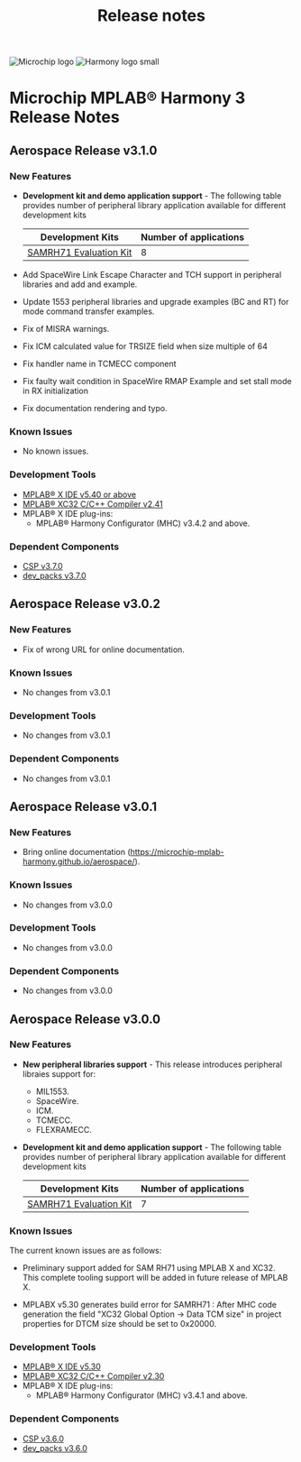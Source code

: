﻿---
title: Release notes
nav_order: 99
---

![Microchip logo](https://raw.githubusercontent.com/wiki/Microchip-MPLAB-Harmony/Microchip-MPLAB-Harmony.github.io/images/microchip_logo.png)
![Harmony logo small](https://raw.githubusercontent.com/wiki/Microchip-MPLAB-Harmony/Microchip-MPLAB-Harmony.github.io/images/microchip_mplab_harmony_logo_small.png)

# Microchip MPLAB® Harmony 3 Release Notes

## Aerospace Release v3.1.0
### New Features

* **Development kit and demo application support** - The following table provides number of peripheral library application available for different development kits

    | Development Kits                                                                                                  | Number of applications |
    | ---                                                                                                               | --- |
    | [SAMRH71 Evaluation Kit](https://www.microchip.com/DevelopmentTools/ProductDetails/PartNO/SAMRH71F20-EK)          | 8 |

* Add SpaceWire Link Escape Character and TCH support in peripheral libraries and add and example.
* Update 1553 peripheral libraries and upgrade examples (BC and RT) for mode command transfer examples.
* Fix of MISRA warnings.
* Fix ICM calculated value for TRSIZE field when size multiple of 64
* Fix handler name in TCMECC component
* Fix faulty wait condition in SpaceWire RMAP Example and set stall mode in RX initialization
* Fix documentation rendering and typo.

### Known Issues

* No known issues.

### Development Tools

* [MPLAB® X IDE v5.40 or above](https://www.microchip.com/mplab/mplab-x-ide)
* [MPLAB® XC32 C/C++ Compiler v2.41](https://www.microchip.com/mplab/compilers)
* MPLAB® X IDE plug-ins:
    * MPLAB® Harmony Configurator (MHC) v3.4.2 and above.

### Dependent Components

* [CSP v3.7.0](https://github.com/Microchip-MPLAB-Harmony/csp/releases/tag/v3.7.0)
* [dev_packs v3.7.0](https://github.com/Microchip-MPLAB-Harmony/dev_packs/releases/tag/v3.7.0)

## Aerospace Release v3.0.2
### New Features

* Fix of wrong URL for online documentation.

### Known Issues

* No changes from v3.0.1

### Development Tools

* No changes from v3.0.1

### Dependent Components

* No changes from v3.0.1

## Aerospace Release v3.0.1
### New Features

* Bring online documentation (https://microchip-mplab-harmony.github.io/aerospace/).

### Known Issues

* No changes from v3.0.0

### Development Tools

* No changes from v3.0.0

### Dependent Components

* No changes from v3.0.0

## Aerospace Release v3.0.0
### New Features

- **New peripheral libraries support** - This release introduces peripheral libraies support for:
    - MIL1553.
    - SpaceWire.
    - ICM.
    - TCMECC.
    - FLEXRAMECC.

- **Development kit and demo application support** - The following table provides number of peripheral library application available for different development kits

    | Development Kits                                                                                                                               | Number of applications |
    | ---                                                                                                                                            | --- |
    | [SAMRH71 Evaluation Kit](https://www.microchip.com/DevelopmentTools/ProductDetails/PartNO/SAMRH71F20-EK)                     | 7 |



### Known Issues

The current known issues are as follows:

* Preliminary support added for SAM RH71 using MPLAB X and XC32. This complete tooling support will be added in future release of MPLAB X.

* MPLABX v5.30 generates build error for SAMRH71 : After MHC code generation the field "XC32 Global Option -> Data TCM size" in project properties for DTCM size should be set to 0x20000.

### Development Tools

* [MPLAB® X IDE v5.30](https://www.microchip.com/mplab/mplab-x-ide)
* [MPLAB® XC32 C/C++ Compiler v2.30](https://www.microchip.com/mplab/compilers)
* MPLAB® X IDE plug-ins:
    * MPLAB® Harmony Configurator (MHC) v3.4.1 and above.

### Dependent Components

* [CSP v3.6.0](https://github.com/Microchip-MPLAB-Harmony/csp/releases/tag/v3.6.0)
* [dev_packs v3.6.0](https://github.com/Microchip-MPLAB-Harmony/dev_packs/releases/tag/v3.6.0)


